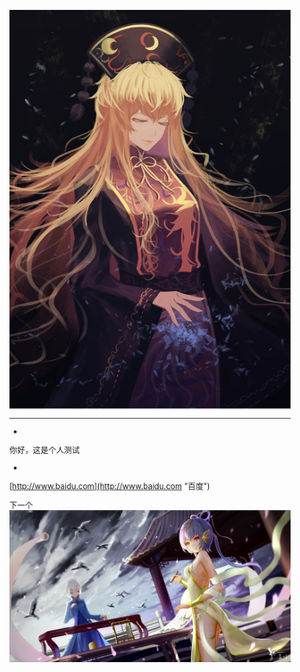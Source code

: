 ![image](https://github.com/grooveguang/MyDocumentForJava/blob/master/img/2%20(5).jpg)


****
*
你好，这是个人测试

*
[http://www.baidu.com](http://www.baidu.com "百度")

下一个
![](https://github.com/grooveguang/MyDocumentForJava/blob/master/img/2%20(8).jpg)

